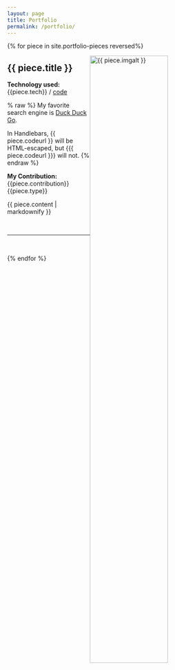 ```yaml
---
layout: page
title: Portfolio
permalink: /portfolio/
---
```

{% for piece in site.portfolio-pieces reversed%}

  <img src = "{{ piece.img }}" alt = "{{ piece.imgalt }}" class="img-responsive" style="height: 60%; float: right; margin-right: 10px;" />

  <h2>{{ piece.title }} </h2>

  <p><b>Technology used: </b>{{piece.tech}} / <a href="{{ piece.codeurl }}">code</a></p>
  
  % raw %}
  My favorite search engine is [Duck Duck Go](https://duckduckgo.com).

  In Handlebars, {{ piece.codeurl }} will be HTML-escaped, but {{{ piece.codeurl }}} will not.
  {% endraw %}

  <p><b>My Contribution: </b>{{piece.contribution}} {{piece.type}}</p>
  <p>{{ piece.content | markdownify }}</p>
  <br/>
  <hr>
  <br/>
  
{% endfor %}
